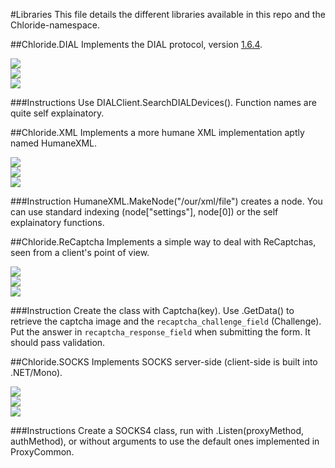 [dev_stable_full]: http://i.imgur.com/Rx1SP2T.png
[dev_stable_sec]: http://i.imgur.com/nI1WO9y.png
[dev_in]: http://i.imgur.com/t80MnXb.png
[prod_notready]: http://i.imgur.com/toxWRXv.png
[prod_ready]: http://i.imgur.com/APTBLA0.png
[api_notready]: http://i.imgur.com/RbSD0rW.png
[api_ready]: http://i.imgur.com/ygZ3YzK.png

#Libraries
This file details the different libraries available in this repo and the Chloride-namespace.

##Chloride.DIAL
Implements the DIAL protocol, version [1.6.4](http://www.dial-multiscreen.org/dial-protocol-specification/DIAL-2ndScreenProtocol-1.6.4.pdf?attredirects=0&d=1).

<div style="display: flex;flex-direction: column;width: 128px;">
<img src="http://i.imgur.com/toxWRXv.png" />
<img src="http://i.imgur.com/t80MnXb.png" />
<img src="http://i.imgur.com/RbSD0rW.png" />
</div>

###Instructions
Use DIALClient.SearchDIALDevices(). Function names are quite self explainatory.

##Chloride.XML
Implements a more humane XML implementation aptly named HumaneXML.

<div style="display: flex;flex-direction: column;width: 128px;">
<img src="http://i.imgur.com/toxWRXv.png" />
<img src="http://i.imgur.com/t80MnXb.png" />
<img src="http://i.imgur.com/RbSD0rW.png" />
</div>

###Instruction
HumaneXML.MakeNode("/our/xml/file") creates a node. You can use standard indexing (node["settings"], node[0])
or the self explainatory functions.

##Chloride.ReCaptcha
Implements a simple way to deal with ReCaptchas, seen from a client's point of view.

<div style="display: flex;flex-direction: column;width: 128px;">
<img src="http://i.imgur.com/toxWRXv.png" />
<img src="http://i.imgur.com/t80MnXb.png" />
<img src="http://i.imgur.com/RbSD0rW.png" />
</div>

###Instruction
Create the class with Captcha(key). Use .GetData() to retrieve the captcha image and the `recaptcha_challenge_field` (Challenge).
Put the answer in `recaptcha_response_field` when submitting the form. It should pass validation.

##Chloride.SOCKS
Implements SOCKS server-side (client-side is built into .NET/Mono).

<div style="display: flex;flex-direction: column;width: 128px;">
<img src="http://i.imgur.com/APTBLA0.png" />
<img src="http://i.imgur.com/Rx1SP2T.png" />
<img src="http://i.imgur.com/ygZ3YzK.png" />
</div>

###Instructions
Create a SOCKS4 class, run with .Listen(proxyMethod, authMethod), or without arguments to use the default ones implemented in ProxyCommon.
